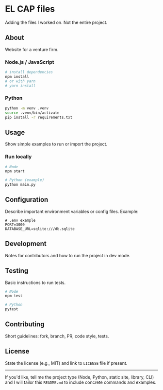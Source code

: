 # EL CAP files

Adding the files I worked on. Not the entire project.

## About

Website for a venture firm.

### Node.js / JavaScript

```bash
# install dependencies
npm install
# or with yarn
# yarn install
```

### Python

```bash
python -m venv .venv
source .venv/bin/activate
pip install -r requirements.txt
```

## Usage

Show simple examples to run or import the project.

### Run locally

```bash
# Node
npm start

# Python (example)
python main.py
```

## Configuration

Describe important environment variables or config files. Example:

```env
# .env example
PORT=3000
DATABASE_URL=sqlite:///db.sqlite
```

## Development

Notes for contributors and how to run the project in dev mode.

## Testing

Basic instructions to run tests.

```bash
# Node
npm test

# Python
pytest
```

## Contributing

Short guidelines: fork, branch, PR, code style, tests.

## License

State the license (e.g., MIT) and link to `LICENSE` file if present.

---

If you'd like, tell me the project type (Node, Python, static site, library, CLI) and I will tailor this `README.md` to include concrete commands and examples.
